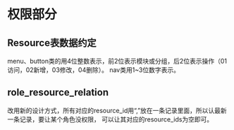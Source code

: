 # 权限部分
## Resource表数据约定
menu、button类的用4位整数表示，前2位表示模块或分组，后2位表示操作（01访问，02新增，03修改，04删除）。
nav类用1~3位数字表示。

## role_resource_relation
改用新的设计方式，所有对应的resource_id用“,”放在一条记录里面，所以认最新一条记录，要让某个角色没权限，
可以让其对应的resource_ids为空即可。



